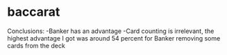 # baccarat

Conclusions:
-Banker has an advantage
-Card counting is irrelevant, the highest advantage I got was around 54 percent for Banker removing some cards from the deck
